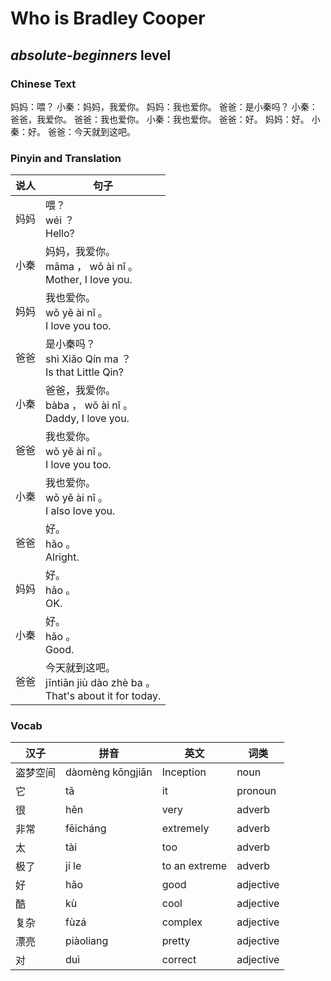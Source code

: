 # Who is Bradley Cooper
## *absolute-beginners* level

### Chinese Text
妈妈：喂？
小秦：妈妈，我爱你。
妈妈：我也爱你。
爸爸：是小秦吗？
小秦：爸爸，我爱你。
爸爸：我也爱你。
小秦：我也爱你。
爸爸：好。
妈妈：好。
小秦：好。
爸爸：今天就到这吧。

### Pinyin and Translation
|说人|句子|
|----|----|
|妈妈|喂？<br />wéi ？<br />Hello?|
|小秦|妈妈，我爱你。<br />māma ， wǒ ài nǐ 。<br />Mother, I love you.|
|妈妈|我也爱你。<br />wǒ yě ài nǐ 。<br />I love you too.|
|爸爸|是小秦吗？<br />shì Xiǎo Qín ma ？<br />Is that Little Qin?|
|小秦|爸爸，我爱你。<br />bàba ， wǒ ài nǐ 。<br />Daddy, I love you.|
|爸爸|我也爱你。<br />wǒ yě ài nǐ 。<br />I love you too.|
|小秦|我也爱你。<br />wǒ yě ài nǐ 。<br />I also love you.|
|爸爸|好。<br />hǎo 。<br />Alright.|
|妈妈|好。<br />hǎo 。<br />OK.|
|小秦|好。<br />hǎo 。<br />Good.|
|爸爸|今天就到这吧。<br />jīntiān jiù dào zhè ba 。<br />That's about it for today.|
### Vocab
|汉子|拼音|英文|词类|
|----|----|----|----|
|盗梦空间|dàomèng kōngjiān|Inception|noun|
|它|tā|it|pronoun|
|很|hěn|very|adverb|
|非常|fēicháng|extremely|adverb|
|太|tài|too|adverb|
|极了|jí le|to an extreme|adverb|
|好|hǎo|good|adjective|
|酷|kù|cool|adjective|
|复杂|fùzá|complex|adjective|
|漂亮|piàoliang|pretty|adjective|
|对|duì|correct|adjective|